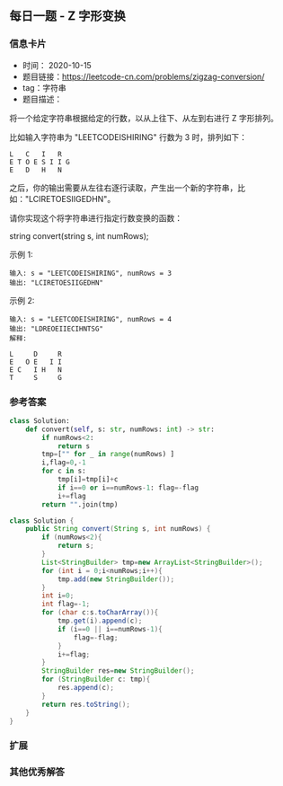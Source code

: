 ## 每日一题 - Z 字形变换
### 信息卡片 

- 时间： 2020-10-15
- 题目链接：https://leetcode-cn.com/problems/zigzag-conversion/
- tag：字符串
- 题目描述：

将一个给定字符串根据给定的行数，以从上往下、从左到右进行 Z 字形排列。

比如输入字符串为 "LEETCODEISHIRING" 行数为 3 时，排列如下：

    L   C   I   R
    E T O E S I I G
    E   D   H   N

之后，你的输出需要从左往右逐行读取，产生出一个新的字符串，比如："LCIRETOESIIGEDHN"。

请你实现这个将字符串进行指定行数变换的函数：

string convert(string s, int numRows);

示例 1:

    输入: s = "LEETCODEISHIRING", numRows = 3
    输出: "LCIRETOESIIGEDHN"

示例 2:

    输入: s = "LEETCODEISHIRING", numRows = 4
    输出: "LDREOEIIECIHNTSG"
    解释:

    L     D     R  
    E   O E   I I 
    E C   I H   N
    T     S     G




### 参考答案


```python
class Solution:
    def convert(self, s: str, numRows: int) -> str:
        if numRows<2:
            return s
        tmp=["" for _ in range(numRows) ]
        i,flag=0,-1
        for c in s:
            tmp[i]=tmp[i]+c
            if i==0 or i==numRows-1: flag=-flag
            i+=flag
        return "".join(tmp)

```

```java
class Solution {
    public String convert(String s, int numRows) {
        if (numRows<2){
            return s;
        }
        List<StringBuilder> tmp=new ArrayList<StringBuilder>();
        for (int i = 0;i<numRows;i++){
            tmp.add(new StringBuilder());
        }
        int i=0;
        int flag=-1;
        for (char c:s.toCharArray()){
            tmp.get(i).append(c);
            if (i==0 || i==numRows-1){
                flag=-flag;
            }
            i+=flag;
        }
        StringBuilder res=new StringBuilder();
        for (StringBuilder c: tmp){
            res.append(c);
        }
        return res.toString();
    }
}
```

### 扩展

### 其他优秀解答 





